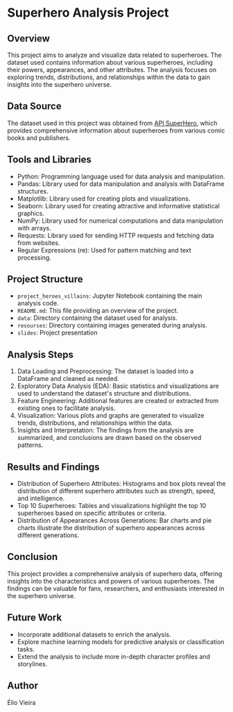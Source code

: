 # Superhero Analysis Project

## Overview

This project aims to analyze and visualize data related to superheroes. The dataset used contains information about various superheroes, including their powers, appearances, and other attributes. The analysis focuses on exploring trends, distributions, and relationships within the data to gain insights into the superhero universe.

## Data Source

The dataset used in this project was obtained from [API SuperHero](https://akabab.github.io/superhero-api/api/), which provides comprehensive information about superheroes from various comic books and publishers.


## Tools and Libraries

- Python: Programming language used for data analysis and manipulation.
- Pandas: Library used for data manipulation and analysis with DataFrame structures.
- Matplotlib: Library used for creating plots and visualizations.
- Seaborn: Library used for creating attractive and informative statistical graphics.
- NumPy: Library used for numerical computations and data manipulation with arrays.
- Requests: Library used for sending HTTP requests and fetching data from websites.
- Regular Expressions (re): Used for pattern matching and text processing.

## Project Structure

- `project_heroes_villains`: Jupyter Notebook containing the main analysis code.
- `README.md`: This file providing an overview of the project.
- `data`: Directory containing the dataset used for analysis.
- `resourses`: Directory containing images generated during analysis.
- `slides`: Project presentation

## Analysis Steps

1. Data Loading and Preprocessing: The dataset is loaded into a DataFrame and cleaned as needed.
2. Exploratory Data Analysis (EDA): Basic statistics and visualizations are used to understand the dataset's structure and distributions.
3. Feature Engineering: Additional features are created or extracted from existing ones to facilitate analysis.
4. Visualization: Various plots and graphs are generated to visualize trends, distributions, and relationships within the data.
5. Insights and Interpretation: The findings from the analysis are summarized, and conclusions are drawn based on the observed patterns.

## Results and Findings

- Distribution of Superhero Attributes: Histograms and box plots reveal the distribution of different superhero attributes such as strength, speed, and intelligence.
- Top 10 Superheroes: Tables and visualizations highlight the top 10 superheroes based on specific attributes or criteria.
- Distribution of Appearances Across Generations: Bar charts and pie charts illustrate the distribution of superhero appearances across different generations.


## Conclusion

This project provides a comprehensive analysis of superhero data, offering insights into the characteristics and powers of various superheroes. The findings can be valuable for fans, researchers, and enthusiasts interested in the superhero universe.

## Future Work

- Incorporate additional datasets to enrich the analysis.
- Explore machine learning models for predictive analysis or classification tasks.
- Extend the analysis to include more in-depth character profiles and storylines.

## Author

Élio Vieira
